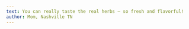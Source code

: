```yaml
---
text: You can really taste the real herbs — so fresh and flavorful!
author: Mom, Nashville TN
---
```

